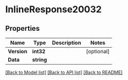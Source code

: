 # InlineResponse20032

## Properties

Name | Type | Description | Notes
------------ | ------------- | ------------- | -------------
**Version** | **int32** |  | [optional] 
**Data** | **string** |  | 

[[Back to Model list]](../README.md#documentation-for-models) [[Back to API list]](../README.md#documentation-for-api-endpoints) [[Back to README]](../README.md)


